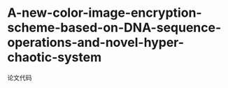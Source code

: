 # A-new-color-image-encryption-scheme-based-on-DNA-sequence-operations-and-novel-hyper-chaotic-system
论文代码
